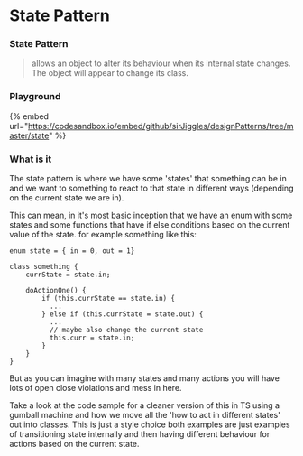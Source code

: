 # State Pattern

### State Pattern

> allows an object to alter its behaviour when its internal state changes. The object will appear to change its class.

### Playground

{% embed url="https://codesandbox.io/embed/github/sirJiggles/designPatterns/tree/master/state" %}

### What is it

The state pattern is where we have some 'states' that something can be in and we want to something to react to that state in different ways \(depending on the current state we are in\).

This can mean, in it's most basic inception that we have an enum with some states and some functions that have if else conditions based on the current value of the state. for example something like this:

```text
enum state = { in = 0, out = 1}

class something {
    currState = state.in;
    
    doActionOne() {
        if (this.currState == state.in) {
          ...
        } else if (this.currState = state.out) {
          ...
          // maybe also change the current state
          this.curr = state.in;
        }
    }
}
```

But as you can imagine with many states and many actions you will have lots of open close violations and mess in here.

Take a look at the code sample for a cleaner version of this in TS using a gumball machine and how we move all the 'how to act in different states' out into classes. This is just a style choice both examples are just examples of transitioning state internally and then having different behaviour for actions based on the current state.



